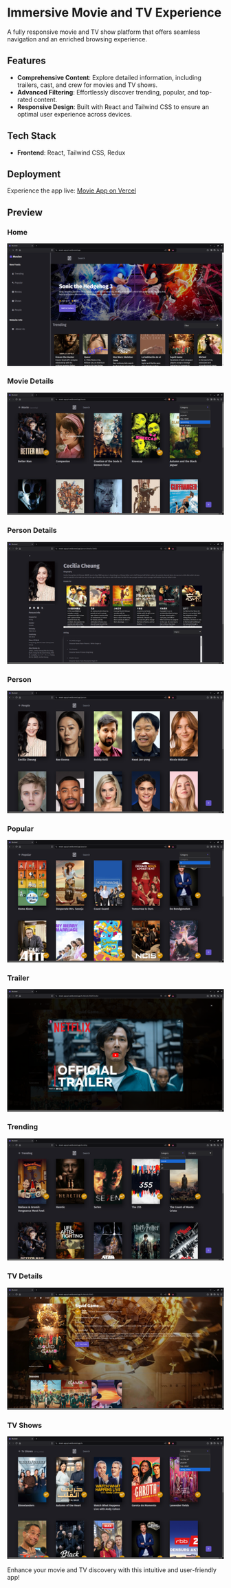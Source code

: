 # Immersive Movie and TV Experience

A fully responsive movie and TV show platform that offers seamless navigation and an enriched browsing experience.

## Features
- **Comprehensive Content**: Explore detailed information, including trailers, cast, and crew for movies and TV shows.
- **Advanced Filtering**: Effortlessly discover trending, popular, and top-rated content.
- **Responsive Design**: Built with React and Tailwind CSS to ensure an optimal user experience across devices.

## Tech Stack
- **Frontend**: React, Tailwind CSS, Redux

## Deployment
Experience the app live: [Movie App on Vercel](https://movie-app-pi-weld.vercel.app/)

## Preview

### Home
![Movie App Home](https://github.com/Jagdish1123/Movie_app/blob/main/public/demo/home.png)

### Movie Details
![Movie App Movie Details](https://github.com/Jagdish1123/Movie_app/blob/main/public/demo/movie.png)

### Person Details
![Movie App Person Details](https://github.com/Jagdish1123/Movie_app/blob/main/public/demo/person-details.png)

### Person
![Movie App Person](https://github.com/Jagdish1123/Movie_app/blob/main/public/demo/person.png)

### Popular
![Movie App Popular](https://github.com/Jagdish1123/Movie_app/blob/main/public/demo/popular.png)

### Trailer
![Movie App Trailer](https://github.com/Jagdish1123/Movie_app/blob/main/public/demo/trailer.png)

### Trending
![Movie App Trending](https://github.com/Jagdish1123/Movie_app/blob/main/public/demo/trending.png)

### TV Details
![Movie App TV Details](https://github.com/Jagdish1123/Movie_app/blob/main/public/demo/tv-details.png)

### TV Shows
![Movie App TV Shows](https://github.com/Jagdish1123/Movie_app/blob/main/public/demo/tvshows.png)

Enhance your movie and TV discovery with this intuitive and user-friendly app!
